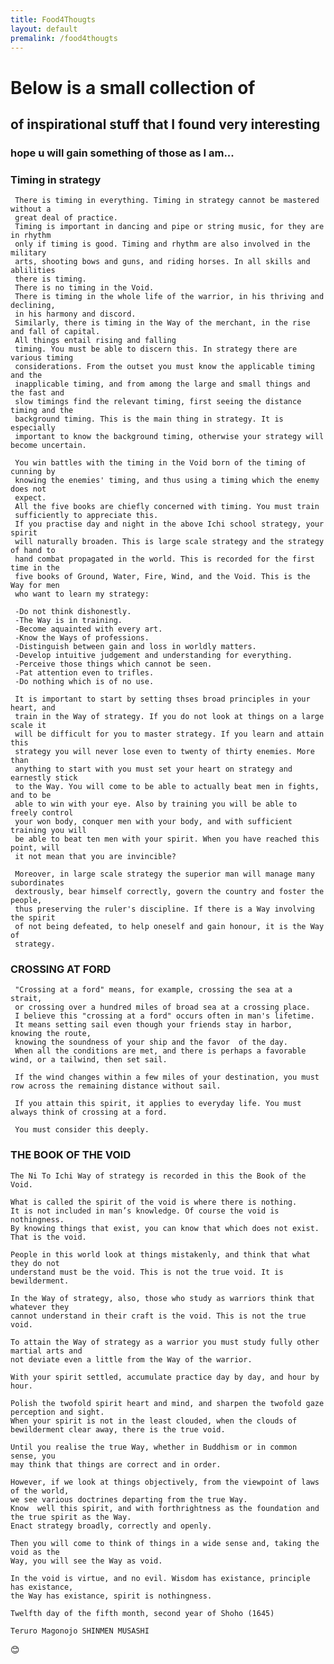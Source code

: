 ```yaml
---
title: Food4Thougts
layout: default
premalink: /food4thougts
---
```

# Below is a small collection of
## of inspirational stuff that I found very interesting
### hope u will gain something of those as I am...


### Timing in strategy
     There is timing in everything. Timing in strategy cannot be mastered without a  
     great deal of practice.  
     Timing is important in dancing and pipe or string music, for they are in rhythm  
     only if timing is good. Timing and rhythm are also involved in the military  
     arts, shooting bows and guns, and riding horses. In all skills and ablilities  
     there is timing.
     There is no timing in the Void.
     There is timing in the whole life of the warrior, in his thriving and declining,
     in his harmony and discord. 
     Similarly, there is timing in the Way of the merchant, in the rise and fall of capital. 
     All things entail rising and falling
     timing. You must be able to discern this. In strategy there are various timing
     considerations. From the outset you must know the applicable timing and the
     inapplicable timing, and from among the large and small things and the fast and
     slow timings find the relevant timing, first seeing the distance timing and the
     background timing. This is the main thing in strategy. It is especially
     important to know the background timing, otherwise your strategy will become uncertain.
     
     You win battles with the timing in the Void born of the timing of cunning by  
     knowing the enemies' timing, and thus using a timing which the enemy does not  
     expect.  
     All the five books are chiefly concerned with timing. You must train  
     sufficiently to appreciate this.
     If you practise day and night in the above Ichi school strategy, your spirit
     will naturally broaden. This is large scale strategy and the strategy of hand to
     hand combat propagated in the world. This is recorded for the first time in the
     five books of Ground, Water, Fire, Wind, and the Void. This is the Way for men
     who want to learn my strategy:
     
     -Do not think dishonestly.
     -The Way is in training.
     -Become aquainted with every art.
     -Know the Ways of professions.
     -Distinguish between gain and loss in worldly matters.
     -Develop intuitive judgement and understanding for everything.
     -Perceive those things which cannot be seen.
     -Pat attention even to trifles.
     -Do nothing which is of no use.
     
     It is important to start by setting thses broad principles in your heart, and
     train in the Way of strategy. If you do not look at things on a large scale it
     will be difficult for you to master strategy. If you learn and attain this
     strategy you will never lose even to twenty of thirty enemies. More than
     anything to start with you must set your heart on strategy and earnestly stick
     to the Way. You will come to be able to actually beat men in fights, and to be
     able to win with your eye. Also by training you will be able to freely control
     your won body, conquer men with your body, and with sufficient training you will
     be able to beat ten men with your spirit. When you have reached this point, will
     it not mean that you are invincible?
     
     Moreover, in large scale strategy the superior man will manage many subordinates
     dextrously, bear himself correctly, govern the country and foster the people,
     thus preserving the ruler's discipline. If there is a Way involving the spirit
     of not being defeated, to help oneself and gain honour, it is the Way of
     strategy.
     

### CROSSING AT FORD

     "Crossing at a ford" means, for example, crossing the sea at a strait,  
     or crossing over a hundred miles of broad sea at a crossing place.   
     I believe this "crossing at a ford" occurs often in man's lifetime.  
     It means setting sail even though your friends stay in harbor, knowing the route, 
     knowing the soundness of your ship and the favor  of the day.   
     When all the conditions are met, and there is perhaps a favorable wind, or a tailwind, then set sail.  

     If the wind changes within a few miles of your destination, you must row across the remaining distance without sail.

     If you attain this spirit, it applies to everyday life. You must always think of crossing at a ford.

     You must consider this deeply.




### THE BOOK OF THE VOID

    The Ni To Ichi Way of strategy is recorded in this the Book of the Void.
    
    What is called the spirit of the void is where there is nothing. 
    It is not included in man’s knowledge. Of course the void is nothingness. 
    By knowing things that exist, you can know that which does not exist. That is the void.
    
    People in this world look at things mistakenly, and think that what they do not
    understand must be the void. This is not the true void. It is bewilderment.
    
    In the Way of strategy, also, those who study as warriors think that whatever they
    cannot understand in their craft is the void. This is not the true void.
    
    To attain the Way of strategy as a warrior you must study fully other martial arts and
    not deviate even a little from the Way of the warrior. 
    
    With your spirit settled, accumulate practice day by day, and hour by hour.
    
    Polish the twofold spirit heart and mind, and sharpen the twofold gaze perception and sight.
    When your spirit is not in the least clouded, when the clouds of bewilderment clear away, there is the true void.
    
    Until you realise the true Way, whether in Buddhism or in common sense, you
    may think that things are correct and in order. 
    
    However, if we look at things objectively, from the viewpoint of laws of the world, 
    we see various doctrines departing from the true Way.
    Know  well this spirit, and with forthrightness as the foundation and the true spirit as the Way.
    Enact strategy broadly, correctly and openly.
    
    Then you will come to think of things in a wide sense and, taking the void as the
    Way, you will see the Way as void.
    
    In the void is virtue, and no evil. Wisdom has existance, principle has existance,
    the Way has existance, spirit is nothingness.
    
    Twelfth day of the fifth month, second year of Shoho (1645)
   
    Teruro Magonojo SHINMEN MUSASHI


    


:blush:

<!--
{% include quotes.html %} 

-->
